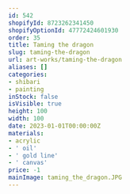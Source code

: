 ```yaml
---
id: 542
shopifyId: 8723262341450
shopifyOptionId: 47772424601930
order: 35
title: Taming the dragon
slug: taming-the-dragon
url: art-works/taming-the-dragon
aliases: []
categories:
- shibari
- painting
inStock: false
isVisible: true
height: 100
width: 100
date: 2023-01-01T00:00:00Z
materials:
- acrylic
- ' oil'
- ' gold line'
- ' canvas'
price: -1
mainImage: taming_the_dragon.JPG
---
```

